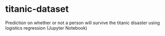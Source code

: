 # titanic-dataset
Prediction on whether or not a person will survive the titanic disaster using logistics regression (Jupyter Notebook)

